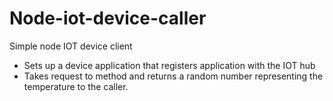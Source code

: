 # Node-iot-device-caller
Simple node IOT device client
<br>
<ul>
<li>Sets up a device application that registers application with the IOT hub</li>
<li>Takes request to method and returns a random number representing the temperature to the caller.</li>
</ul>


